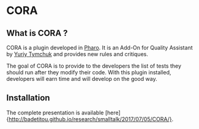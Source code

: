 # CORA

## What is CORA ?

CORA is a plugin developed in [Pharo](http://pharo.org/). It is an Add-On for Quality Assistant by [Yuriy Tymchuk](http://yuriy.tymch.uk/) and provides new rules and critiques.

The goal of CORA is to provide to the developers the list of tests they should run after they modify their code.
With this plugin installed, developers will earn time and will develop on the good way.

## Installation

The complete presentation is available [here]{http://badetitou.github.io/research/smalltalk/2017/07/05/CORA/}.
